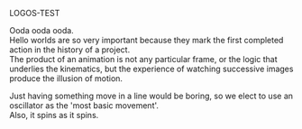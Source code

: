 LOGOS-TEST  

Ooda ooda ooda.  
Hello worlds are so very important because they mark the first completed action in the history of a project.  
The product of an animation is not any particular frame, or the logic that underlies the kinematics, but the experience of watching successive images produce the illusion of motion.  

Just having something move in a line would be boring, so we elect to use an oscillator as the 'most basic movement'.  
Also, it spins as it spins.  